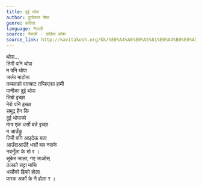 ```yaml
---
title: दुई थोपा
author: दुर्गालाल श्रेष्ठ
genre: कविता
language: नेपाली
source: नेपाली - कविता कोश
source_link: http://kavitakosh.org/kk/%E0%A4%A6%E0%A5%81%E0%A4%B0%E0%A5%8D%E0%A4%97%E0%A4%BE%E0%A4%B2%E0%A4%BE%E0%A4%B2_%E0%A4%B6%E0%A5%8D%E0%A4%B0%E0%A5%87%E0%A4%B7%E0%A5%8D%E0%A4%A0
---
```


थोपा...  
तिमी पनि थोपा  
म पनि थोपा  
जर्जर माटोमा  
कमलको पातबाट तप्किएका हामी  
पानीका दुई थोपा  
तिम्रो इच्छा  
मेरो पनि इच्छा  
समुद्र हैन कि  
दुई थोपाको  
मात्र एक धर्सो बन्ने इच्छा  
म आउँछु  
तिमी पनि आइदेऊ यता  
आउँदाआउँदै धर्सो बन्न नसके  
नबनुँला के भो र ।  
सुकेर जाला; गए जाओस्  
तलको सट्टा माथि  
धर्सोको ढिको होला  
फरक अर्को के नै होला र ।
